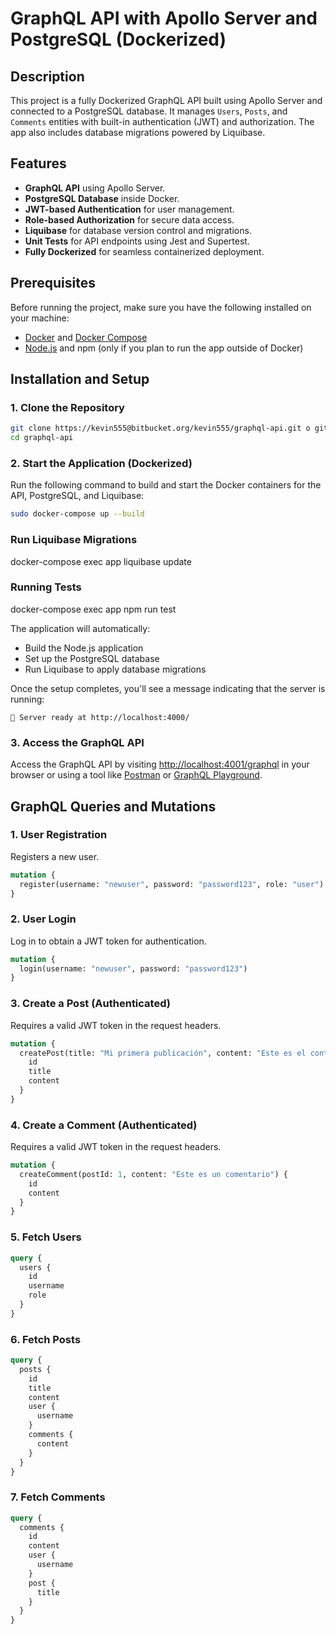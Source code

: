
# GraphQL API with Apollo Server and PostgreSQL (Dockerized)

## Description

This project is a fully Dockerized GraphQL API built using Apollo Server and connected to a PostgreSQL database. It manages `Users`, `Posts`, and `Comments` entities with built-in authentication (JWT) and authorization. The app also includes database migrations powered by Liquibase.

## Features

- **GraphQL API** using Apollo Server.
- **PostgreSQL Database** inside Docker.
- **JWT-based Authentication** for user management.
- **Role-based Authorization** for secure data access.
- **Liquibase** for database version control and migrations.
- **Unit Tests** for API endpoints using Jest and Supertest.
- **Fully Dockerized** for seamless containerized deployment.

## Prerequisites

Before running the project, make sure you have the following installed on your machine:

- [Docker](https://docs.docker.com/get-docker/) and [Docker Compose](https://docs.docker.com/compose/install/)
- [Node.js](https://nodejs.org/en/download/) and npm (only if you plan to run the app outside of Docker)

## Installation and Setup

### 1. Clone the Repository

```bash
git clone https://kevin555@bitbucket.org/kevin555/graphql-api.git o git clonehttps://github.com/vinor555/graphql-api.git
cd graphql-api
```

### 2. Start the Application (Dockerized)

Run the following command to build and start the Docker containers for the API, PostgreSQL, and Liquibase:

```bash
sudo docker-compose up --build
```

### Run Liquibase Migrations
docker-compose exec app liquibase update

### Running Tests
docker-compose exec app npm run test


The application will automatically:

- Build the Node.js application
- Set up the PostgreSQL database
- Run Liquibase to apply database migrations

Once the setup completes, you'll see a message indicating that the server is running:

```
🚀 Server ready at http://localhost:4000/
```

### 3. Access the GraphQL API

Access the GraphQL API by visiting [http://localhost:4001/graphql](http://localhost:4001/graphql) in your browser or using a tool like [Postman](https://www.postman.com/) or [GraphQL Playground](https://studio.apollographql.com/sandbox/explorer).

## GraphQL Queries and Mutations

### **1. User Registration**

Registers a new user.

```graphql
mutation {
  register(username: "newuser", password: "password123", role: "user")
}
```

### **2. User Login**

Log in to obtain a JWT token for authentication.

```graphql
mutation {
  login(username: "newuser", password: "password123")
}
```

### **3. Create a Post (Authenticated)**

Requires a valid JWT token in the request headers.

```graphql
mutation {
  createPost(title: "Mi primera publicación", content: "Este es el contenido de la publicación") {
    id
    title
    content
  }
}
```

### **4. Create a Comment (Authenticated)**

Requires a valid JWT token in the request headers.

```graphql
mutation {
  createComment(postId: 1, content: "Este es un comentario") {
    id
    content
  }
}
```

### **5. Fetch Users**

```graphql
query {
  users {
    id
    username
    role
  }
}
```

### **6. Fetch Posts**

```graphql
query {
  posts {
    id
    title
    content
    user {
      username
    }
    comments {
      content
    }
  }
}
```

### **7. Fetch Comments**

```graphql
query {
  comments {
    id
    content
    user {
      username
    }
    post {
      title
    }
  }
}
```
